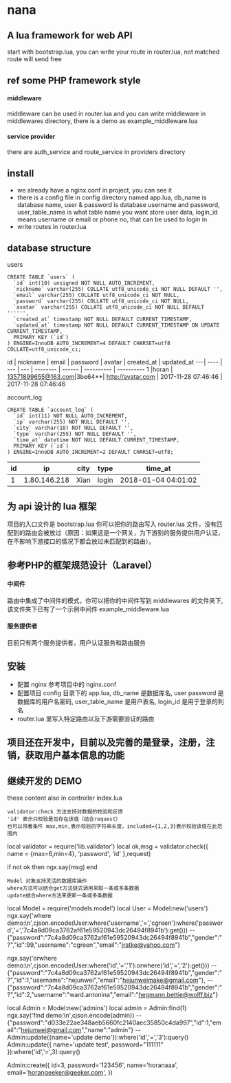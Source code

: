 # nana

## A lua framework for web API
start with bootstrap.lua, you can write your route in router.lua, not matched route will send free  

## ref some PHP framework style

#### middleware
middleware can be used in router.lua and you can write middleware in middlewares directory, there is a demo as example_middleware.lua  

#### service provider
there are auth_service and route_service in providers directory  

## install
* we already have a nginx.conf in project, you can see it
* there is a config file in config directory named app.lua, db_name is database name, user & password is database username and password, user_table_name is what table name you want store user data, login_id means username or email or phone no, that can be used to login in
* write routes in router.lua

## database structure
users
```
CREATE TABLE `users` (
  `id` int(10) unsigned NOT NULL AUTO_INCREMENT,
  `nickname` varchar(255) COLLATE utf8_unicode_ci NOT NULL DEFAULT '',
  `email` varchar(255) COLLATE utf8_unicode_ci NOT NULL,
  `password` varchar(255) COLLATE utf8_unicode_ci NOT NULL,
  `avatar` varchar(255) COLLATE utf8_unicode_ci NOT NULL DEFAULT '''''',
  `created_at` timestamp NOT NULL DEFAULT CURRENT_TIMESTAMP,
  `updated_at` timestamp NOT NULL DEFAULT CURRENT_TIMESTAMP ON UPDATE CURRENT_TIMESTAMP,
  PRIMARY KEY (`id`)
) ENGINE=InnoDB AUTO_INCREMENT=4 DEFAULT CHARSET=utf8 COLLATE=utf8_unicode_ci;
```

id | nickname | email | password | avatar | created_at | updated_at
---| ---- | --- | --- | -------- | ------ | ---------- | ----------
 1 |horan | 13571899655@163.com|3be64**| http://avatar.com | 2017-11-28 07:46:46 | 2017-11-28 07:46:46

account_log
```
CREATE TABLE `account_log` (
  `id` int(11) NOT NULL AUTO_INCREMENT,
  `ip` varchar(255) NOT NULL DEFAULT '',
  `city` varchar(10) NOT NULL DEFAULT '',
  `type` varchar(255) NOT NULL DEFAULT '',
  `time_at` datetime NOT NULL DEFAULT CURRENT_TIMESTAMP,
  PRIMARY KEY (`id`)
) ENGINE=InnoDB AUTO_INCREMENT=2 DEFAULT CHARSET=utf8;
```

id | ip | city | type | time_at
---| ---| ---- | ---- | -------
 1 | 1.80.146.218 | Xian | login | 2018-01-04 04:01:02

## 为 api 设计的 lua 框架
项目的入口文件是 bootstrap.lua 你可以把你的路由写入 router.lua 文件，没有匹配到的路由会被放过（原因：如果这是一个网关，为下游别的服务提供用户认证，在不影响下游接口的情况下都会放过未匹配到的路由）。

## 参考PHP的框架规范设计（Laravel）

#### 中间件
路由中集成了中间件的模式，你可以把你的中间件写到 middlewares 的文件夹下, 该文件夹下已有了一个示例中间件 example_middleware.lua

#### 服务提供者
目前只有两个服务提供者，用户认证服务和路由服务

## 安装
* 配置 nginx 参考项目中的 nginx.conf
* 配置项目 config 目录下的 app.lua, db_name 是数据库名, user password 是数据库的用户名密码, user_table_name 是用户表名, login_id 是用于登录的列名
* router.lua 里写入特定路由以及下游需要验证的路由

## 项目还在开发中，目前以及完善的是登录，注册，注销，获取用户基本信息的功能

## 继续开发的 DEMO
these content also in controller index.lua

```
validator:check 方法支持对数据的校验和反馈
'id' 表示只校验是否存在该值（结合request）
也可以带着条件 max,min,表示校验的字符串长度，included={1,2,3}表示校验该值在此范围内
```
local validator = require('lib.validator')
local ok,msg = validator:check({
	name = {max=6,min=4},
	'password',
	'id'
	},request)

if not ok then
	ngx.say(msg)
end
```
Model 对象支持灵活的数据库操作
where方法可以结合get方法链式调用来取一条或多条数据
update结合where方法来更新一条或多条数据
```
local Model = require('models.model')
local User = Model:new('users')
ngx.say('where demo:\n',cjson.encode(User:where('username','=','cgreen'):where('password','=','7c4a8d09ca3762af61e59520943dc26494f8941b'):get()))
-- {"password":"7c4a8d09ca3762af61e59520943dc26494f8941b","gender":"?","id":99,"username":"cgreen","email":"jratke@yahoo.com"}

ngx.say('orwhere demo:\n',cjson.encode(User:where('id','=','1'):orwhere('id','=','2'):get()))
-- {"password":"7c4a8d09ca3762af61e59520943dc26494f8941b","gender":"?","id":1,"username":"hejunwei","email":"hejunweimake@gmail.com"},
-- {"password":"7c4a8d09ca3762af61e59520943dc26494f8941b","gender":"?","id":2,"username":"ward.antonina","email":"hegmann.bettie@wolff.biz"}

local Admin = Model:new('admins')
local admin = Admin:find(1)
ngx.say('find demo:\n',cjson.encode(admin))
-- {"password":"d033e22ae348aeb5660fc2140aec35850c4da997","id":1,"email":"hejunwei@gmail.com","name":"admin"}
--Admin:update({name='update demo'}):where('id','=','3'):query()
Admin:update({
		name='update test',
		password="111111"
	}):where('id','=',3):query()

Admin:create({
	id=3,
	password='123456',
	name='horanaaa',
	email='horangeeker@geeker.com',
})
```
